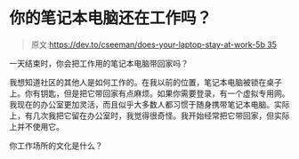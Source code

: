 # 你的笔记本电脑还在工作吗？

> 原文:[https://dev.to/cseeman/does-your-laptop-stay-at-work-5b 35](https://dev.to/cseeman/does-your-laptop-stay-at-work-----5b35)

一天结束时，你会把工作用的笔记本电脑带回家吗？

我想知道社区的其他人是如何工作的。在我以前的位置，笔记本电脑被锁在桌子上。你有钥匙，但是把它带回家有点麻烦。如果你需要登录，有一个虚拟专用网。我现在的办公室更加灵活，而且似乎大多数人都习惯于随身携带笔记本电脑。实际上，有几次我把它留在办公室时，我觉得很奇怪。我开始经常把它带回家，但实际上并不使用它。

你工作场所的文化是什么？